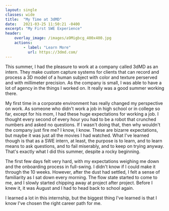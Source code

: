 ```yaml
---
layout: single
classes: wide
title:  "My Time at 3dMD"
date:   2021-03-25 11:50:21 -0400
excerpt: "My First SWE Experience"
header:
    overlay_image: /images/a9Migbcg_400x400.jpg
    actions:
        - label: "Learn More"
          url: https://3dmd.com/
---
```


This summer, I had the pleasure to work at a company called 3dMD as an intern. They make custom capture systems for clients that can record and process a 3D model of a human subject with color and texture perserved and with millimeter precision. As the company is small, I was able to have a lot of agency in the things I worked on. It really was a good summer working there.

My first time in a corporate environment has really changed my perspective on work. As someone who didn't work a job in high school or in college so far, except for his mom, I had these huge expectations for working a job. I thought every second of every hour you had to be a robot that crunched numbers and asked no questions. If I wasn't doing that, then why wouldn't the company just fire me? I know, I know. These are bizarre expectations, but maybe it was just all the movies I had watched. What I've learned though is that as a SWE intern, at least, the purpose is to learn, and to learn means to ask questions, and to fail miserably, and to keep on trying anyway. That's exactly what I did this summer, despite a rocky beginning.

The first few days felt very hard, with my expectations weighing me down and the onboarding process in full-swing. I didn't know if I could make it through the 10 weeks. However, after the dust had settled, I felt a sense of familiarity as I sat down every morning. The flow state started to come to me, and I slowly started chipping away at project after project. Before I knew it, it was August and I had to head back to school again.

I learned a lot in this internship, but the biggest thing I've learned is that I know I've chosen the right career path for me.

